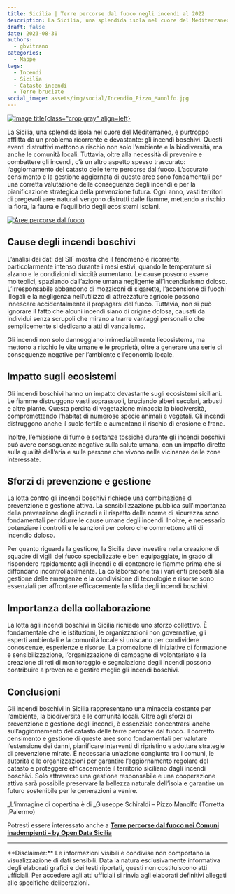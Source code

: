 ```yaml
---
title: Sicilia | Terre percorse dal fuoco negli incendi al 2022
description: La Sicilia, una splendida isola nel cuore del Mediterraneo
draft: false
date: 2023-08-30
authors:
  - gbvitrano
categories:
  - Mappe
tags:
  - Incendi
  - Sicilia
  - Catasto incendi
  - Terre bruciate
social_image: assets/img/social/Incendio_Pizzo_Manolfo.jpg 
---
```

<style>
.md-typeset code { background-color: #fff0;}  
.md-typeset pre>code { background-color: #fff0;}  
</style>
[![Image title](Incendio_Pizzo_Manolfo.jpg "Incendio su Pizzo Manolfo - foto Giuseppe Schiraldi" ){class="crop gray" align=left}](index.md)

La Sicilia, una splendida isola nel cuore del Mediterraneo, è purtroppo afflitta da un problema ricorrente e devastante: gli incendi boschivi. Questi eventi distruttivi mettono a rischio non solo l’ambiente e la biodiversità, ma anche le comunità locali. Tuttavia, oltre alla necessità di prevenire e combattere gli incendi, c’è un altro aspetto spesso trascurato: l’aggiornamento del catasto delle terre percorse dal fuoco. L’accurato censimento e la gestione aggiornata di queste aree sono fondamentali per una corretta valutazione delle conseguenze degli incendi e per la pianificazione strategica<!-- more --> della prevenzione futura. Ogni anno, vasti territori di pregevoli aree naturali vengono distrutti dalle fiamme, mettendo a rischio la flora, la fauna e l’equilibrio degli ecosistemi isolani. 

<div class='tableauPlaceholder' id='viz1694609088306' style='position: relative'><noscript><a href='#'><img alt='Aree percorse dal fuoco ' src='https:&#47;&#47;public.tableau.com&#47;static&#47;images&#47;Si&#47;Sicilia2022Terrepercorsedalfuoconegliincendial2022&#47;Areepercorsedalfuoco&#47;1_rss.png' style='border: none' /></a></noscript><object class='tableauViz'  style='display:none;'><param name='host_url' value='https%3A%2F%2Fpublic.tableau.com%2F' /> <param name='embed_code_version' value='3' /> <param name='site_root' value='' /><param name='name' value='Sicilia2022Terrepercorsedalfuoconegliincendial2022&#47;Areepercorsedalfuoco' /><param name='tabs' value='no' /><param name='toolbar' value='yes' /><param name='static_image' value='https:&#47;&#47;public.tableau.com&#47;static&#47;images&#47;Si&#47;Sicilia2022Terrepercorsedalfuoconegliincendial2022&#47;Areepercorsedalfuoco&#47;1.png' /> <param name='animate_transition' value='yes' /><param name='display_static_image' value='yes' /><param name='display_spinner' value='yes' /><param name='display_overlay' value='yes' /><param name='display_count' value='yes' /><param name='language' value='it-IT' /></object></div>                <script type='text/javascript'>                    var divElement = document.getElementById('viz1694609088306');                    var vizElement = divElement.getElementsByTagName('object')[0];                    if ( divElement.offsetWidth > 800 ) { vizElement.style.width='1024px';vizElement.style.height='1927px';} else if ( divElement.offsetWidth > 500 ) { vizElement.style.width='1024px';vizElement.style.height='1927px';} else { vizElement.style.width='100%';vizElement.style.height='2727px';}                     var scriptElement = document.createElement('script');                    scriptElement.src = 'https://public.tableau.com/javascripts/api/viz_v1.js';                    vizElement.parentNode.insertBefore(scriptElement, vizElement);                </script>

## Cause degli incendi boschivi
L’analisi dei dati del SIF mostra che il fenomeno e ricorrente, particolarmente intenso durante i mesi estivi, quando le temperature si alzano e le condizioni di siccità aumentano. Le cause possono essere molteplici, spaziando dall’azione umana negligente all’incendiarismo doloso. L’irresponsabile abbandono di mozziconi di sigarette, l’accensione di fuochi illegali e la negligenza nell’utilizzo di attrezzature agricole possono innescare accidentalmente il propagarsi del fuoco. Tuttavia, non si può ignorare il fatto che alcuni incendi siano di origine dolosa, causati da individui senza scrupoli che mirano a trarre vantaggi personali o che semplicemente si dedicano a atti di vandalismo.

Gli incendi non solo danneggiano irrimediabilmente l’ecosistema, ma mettono a rischio le vite umane e le proprietà, oltre a generare una serie di conseguenze negative per l’ambiente e l’economia locale.



## Impatto sugli ecosistemi
Gli incendi boschivi hanno un impatto devastante sugli ecosistemi siciliani. Le fiamme distruggono vasti soprassuoli, bruciando alberi secolari, arbusti e altre piante. Questa perdita di vegetazione minaccia la biodiversità, compromettendo l’habitat di numerose specie animali e vegetali. Gli incendi distruggono anche il suolo fertile e aumentano il rischio di erosione e frane.

Inoltre, l’emissione di fumo e sostanze tossiche durante gli incendi boschivi può avere conseguenze negative sulla salute umana, con un impatto diretto sulla qualità dell’aria e sulle persone che vivono nelle vicinanze delle zone interessate.

## Sforzi di prevenzione e gestione
La lotta contro gli incendi boschivi richiede una combinazione di prevenzione e gestione attiva. La sensibilizzazione pubblica sull’importanza della prevenzione degli incendi e il rispetto delle norme di sicurezza sono fondamentali per ridurre le cause umane degli incendi. Inoltre, è necessario potenziare i controlli e le sanzioni per coloro che commettono atti di incendio doloso.

Per quanto riguarda la gestione, la Sicilia deve investire nella creazione di squadre di vigili del fuoco specializzate e ben equipaggiate, in grado di rispondere rapidamente agli incendi e di contenere le fiamme prima che si diffondano incontrollabilmente. La collaborazione tra i vari enti preposti alla gestione delle emergenze e la condivisione di tecnologie e risorse sono essenziali per affrontare efficacemente la sfida degli incendi boschivi.

## Importanza della collaborazione
La lotta agli incendi boschivi in Sicilia richiede uno sforzo collettivo. È fondamentale che le istituzioni, le organizzazioni non governative, gli esperti ambientali e la comunità locale si uniscano per condividere conoscenze, esperienze e risorse. La promozione di iniziative di formazione e sensibilizzazione, l’organizzazione di campagne di volontariato e la creazione di reti di monitoraggio e segnalazione degli incendi possono contribuire a prevenire e gestire meglio gli incendi boschivi.

## Conclusioni
Gli incendi boschivi in Sicilia rappresentano una minaccia costante per l’ambiente, la biodiversità e le comunità locali. Oltre agli sforzi di prevenzione e gestione degli incendi, è essenziale concentrarsi anche sull’aggiornamento del catasto delle terre percorse dal fuoco. Il corretto censimento e gestione di queste aree sono fondamentali per valutare l’estensione dei danni, pianificare interventi di ripristino e adottare strategie di prevenzione mirate. È necessaria un’azione congiunta tra i comuni, le autorità e le organizzazioni per garantire l’aggiornamento regolare del catasto e proteggere efficacemente il territorio siciliano dagli incendi boschivi. Solo attraverso una gestione responsabile e una cooperazione attiva sarà possibile preservare la bellezza naturale dell’isola e garantire un futuro sostenibile per le generazioni a venire.

_L’immagine di copertina è di _Giuseppe Schiraldi – Pizzo Manolfo (Torretta ,Palermo)

Potresti essere interessato anche a **[Terre percorse dal fuoco nei Comuni inadempienti – by Open Data Sicilia](https://opendatasicilia.it/2023/08/18/sicilia-terre-percorse-dal-fuoco/)**
<hr>
**Disclaimer:** Le informazioni visibili e condivise non comportano la visualizzazione di dati sensibili. Data la natura esclusivamente informativa degli elaborati grafici e dei testi riportati, questi non costituiscono atti ufficiali. Per accedere agli atti ufficiali si rinvia agli elaborati definitivi allegati alle specifiche deliberazioni.